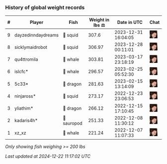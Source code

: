 ### History of global weight records
| # | Player | Fish | Weight in lbs ⚖️ | Date in UTC | Chat |
|-----|------|--------|-----------|---------|-------|
| 9   | dayzedinndaydreams | 🦑 squid | 307.6 | 2023-12-31 16:04:05 | ![breadworms](https://raw.githubusercontent.com/blableblup/gofish/main/images/players/breadworms.png) |
| 8   | sicklymaidrobot | 🦑 squid | 306.97 | 2023-12-28 00:11:01 | ![breadworms](https://raw.githubusercontent.com/blableblup/gofish/main/images/players/breadworms.png) |
| 7   | qu4ttromila | 🐳 whale | 303.81 | 2023-03-17 23:18:19 | ![breadworms](https://raw.githubusercontent.com/blableblup/gofish/main/images/players/breadworms.png) |
| 6   | islcfc* | 🐳 whale | 296.57 | 2023-02-25 05:52:30 | ![breadworms](https://raw.githubusercontent.com/blableblup/gofish/main/images/players/breadworms.png) |
| 5   | 5c33* | 🐉 dragon | 281.63 | 2023-02-15 13:14:09 | ![breadworms](https://raw.githubusercontent.com/blableblup/gofish/main/images/players/breadworms.png) |
| 4   | ninjaross* | 🦑 squid | 273.17 | 2022-12-23 23:06:53 | ![breadworms](https://raw.githubusercontent.com/blableblup/gofish/main/images/players/breadworms.png) |
| 3   | yliathim* | 🐉 dragon | 266.12 | 2022-12-15 17:10:45 | ![breadworms](https://raw.githubusercontent.com/blableblup/gofish/main/images/players/breadworms.png) |
| 2   | kadaris4h* | 🦕 sauropod | 251.33 | 2022-12-08 11:30:12 | ![breadworms](https://raw.githubusercontent.com/blableblup/gofish/main/images/players/breadworms.png) |
| 1   | xz_xz | 🐳 whale | 221.24 | 2022-12-07 11:07:33 | ![breadworms](https://raw.githubusercontent.com/blableblup/gofish/main/images/players/breadworms.png) |

_Only showing fish weighing >= 200 lbs_

_Last updated at 2024-12-22 11:17:02 UTC_